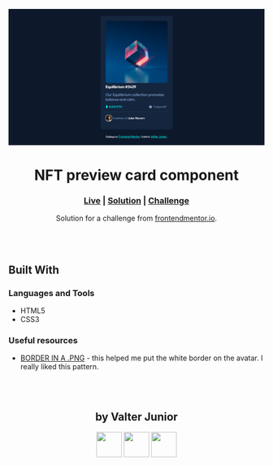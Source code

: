 <img src="./screenshots/screenshot.png"></img>

<h1 align="center">NFT preview card component</h1>

<div align="center">
    <h3>
        <a href="https://junior2105.github.io/NTFCard-FRONTEND/" target="_blank">Live</a>
        <span> | </span>
        <a href="https://www.frontendmentor.io/solutions/ntf-by-vjrx-IJLHnHnQj" target="_blank">Solution</a>
        <span> | </span>
        <a href="https://www.frontendmentor.io/challenges/nft-preview-card-component-SbdUL_w0U" target="_blank">Challenge</a>
    </h3>
</div>

<div align="center">
   Solution for a challenge from  <a href="https://www.frontendmentor.io/" target="_blank">frontendmentor.io</a>.
</div>
<br><br><br>

## Built With

### Languages and Tools

- HTML5
- CSS3

### Useful resources

- [BORDER IN A .PNG](https://stackoverflow.com/questions/12690444/css-border-on-png-image-with-transparent-parts) - this helped me put the white border on the avatar. I really liked this pattern.

<br><br>
<h2 align="center">by Valter Junior</h2>
<p align="center">
<a href="https://www.instagram.com/vjrx._/"><img width=50 height=50 src="https://raw.githubusercontent.com/junior2105/SocialMediasIcons/master/instagram/png%20(11).png"/></a>
<a href="#"><img width=50 height=50 src="https://raw.githubusercontent.com/junior2105/SocialMediasIcons/master/vjrx/png%20(1).png"/></a>
<a href="https://www.frontendmentor.io/profile/junior2105"><img width=50 height=50 src="https://raw.githubusercontent.com/junior2105/SocialMediasIcons/master/frontendmentor/png%20(2).png"/></a>
</p>
